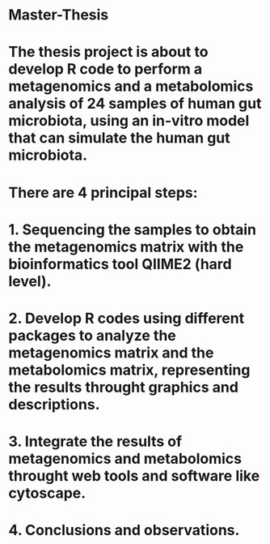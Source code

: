 # Master-Thesis
# The thesis project is about to develop R code to perform a metagenomics and a metabolomics analysis of 24 samples of human gut microbiota, using an in-vitro model that can simulate the human gut microbiota.
# There are 4 principal steps:
# 1. Sequencing the samples to obtain the metagenomics matrix with the bioinformatics tool QIIME2 (hard level).
# 2. Develop R codes using different packages to analyze the metagenomics matrix and the metabolomics matrix, representing the results throught graphics and descriptions.
# 3. Integrate the results of metagenomics and metabolomics throught web tools and software like cytoscape.
# 4. Conclusions and observations.

